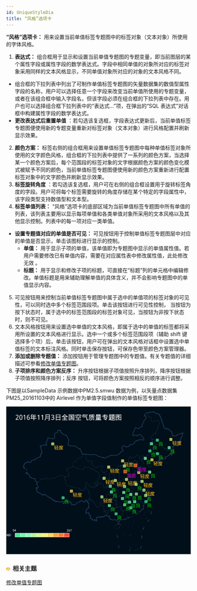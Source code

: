 ```yaml
---
id: UniqueStyleDia
title: “风格”选项卡
---
```

**“风格”选项卡：** 用来设置当前单值标签专题图中的标签对象（文本对象）所使用的字体风格。

1. **表达式：** 组合框用于显示和设置当前单值专题图的专题变量，即当前图层的某个属性字段或属性字段的数学表达式。字段中相同单值的对象所对应的标签对象采用同样的文本风格显示，不同单值对象所对应的对象的文本风格不同。 
* 组合框的下拉列表中列出了可制作单值标签专题图的矢量数据集的数值型属性字段的名称，用户可以选择任意一个字段来改变当前单值所使用的专题变量，或者在该组合框中输入字段名，但该字段必须在组合框的下拉列表中存在。用户也可以选择组合框下拉列表中的“表达式...”项，在弹出的“SQL 表达式”对话框中构建属性字段的数学表达式。
* **更改表达式后重置单值** ：若勾选该复选框，字段表达式更新后，当前单值标签专题图便使用新的专题变量重新对标签对象（文本对象）进行风格配置并刷新显示效果。
2. **颜色方案：** 标签右侧的组合框用来设置单值标签专题图中每种单值标签对象所使用的文字颜色风格，组合框的下拉列表中提供了一系列的颜色方案，当选择某一个颜色方案后，每个范围段的标签对象的文字根据颜色方案的颜色变化模式被赋予不同的颜色，当前单值标签专题图便使用新的颜色方案重新进行配置标签对象中的文字颜色并刷新显示效果。 
3. **标签旋转角度** ：若勾选该复选框，用户可在右侧的组合框设置用于旋转标签角度的字段。用户可将每个标签需要旋转的角度存储在某个特定的字段属性中，该字段类型支持数值型和文本型。
4. **标签单值列表：** “风格”选项卡的底部区域为当前单值标签专题图中所有单值的列表，该列表主要用以显示每项单值和各类单值对象所采用的文本风格以及其他显示控制。列表中的每一项对应一类单值。 
  * **设置专题值对应的单值是否可见：** 可见按钮用于控制单值标签专题图层中对应的单值是否显示，单击该图标进行显示的控制。
    * **单值：** 用于显示子项的单值，该单值即为专题图中显示的单值属性值。若用户需要修改已有单值内容，需要在对应属性表中修改属性值，此处修改无效 。
    * **标题：** 用于显示和修改子项的标题，可直接在“标题”列的单元格中编辑修改。单值标题是用来辅助理解单值的具体含义，并不会影响专题图中的单值显示内容。
5. 可见按钮用来控制当前单值标签专题图中属于选中的单值项的标签对象的可见性，可以同时选中多个标签范围段项。单击该按钮进行可见性控制， 当按钮为按下状态时，属于选中的标签范围段的标签对象可见，当按钮为非按下状态时，则不可见。
6. 文本风格按钮用来设置选中单值的文本风格，即属于选中的单值的标签都将采用所设置的文本风格进行显示。选中一个或多个标签范围段项（辅助 shift 键选择多个项）后，单击该按钮，用户可在弹出的文本风格对话框中设置选中单值标签的文本标注风格。同时单击保存按钮，可保存色带至颜色方案管理器。 
7. **添加或删除专题值：** 添加按钮用于管理专题图中的专题值。有关专题值的详细描述可参看[修改单值专题图](../UniqueValueMap/PropertiesDia)。 
8. **子项排序和颜色方案反序：** 升序按钮根据子项值按照升序排列，降序按钮根据子项值按照降序排列；反序 按钮，可将颜色方案按照相反的顺序进行调整。 

下图是以SampleData 示例数据中PM2.5.smwu 数据为例，以矢量点数据集PM25_20161103中的 Airlevel
作为单值字段值制作的单值标签专题图：

![](img/UniqueLableMap.png)  


### ![](../../img/seealso.png) 相关主题

 [修改单值专题图](../UniqueValueMap/PropertiesDia)
